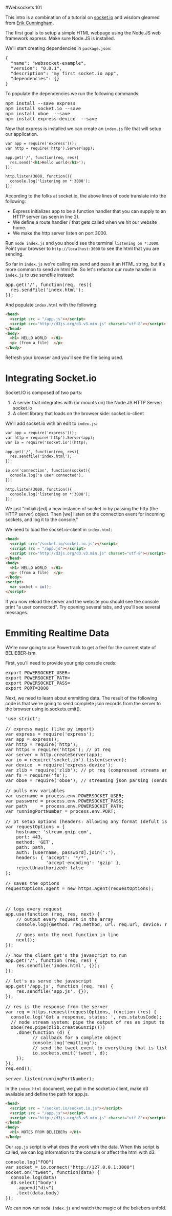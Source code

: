 #Websockets 101

This intro is a combination of a tutorial on [socket.io](http://socket.io/get-started/chat/) and wisdom gleamed from [Erik Cunningham](https://twitter.com/trinary). 

The first goal is to setup a simple HTML webpage using the Node.JS web framework express. Make sure Node.JS is installed.

We'll start creating dependencies in `package.json`:
<pre>
{
  "name": "websocket-example",
  "version": "0.0.1",
  "description": "my first socket.io app",
  "dependencies": {}
}
</pre>

To populate the dependencies we run the following commands:  
<pre>
npm install --save express
npm install socket.io --save
npm install oboe  --save
npm install express-device  --save
</pre>

Now that express is installed we can create an `index.js` file that will setup our application.
```html
var app = require('express')();
var http = require('http').Server(app);

app.get('/', function(req, res){
  res.send('<h1>Hello world</h1>');
});

http.listen(3000, function(){
  console.log('listening on *:3000');
});
```

According to the folks at socket.io, the above lines of code translate into the following:

*  Express initializes app to be a function handler that you can supply to an HTTP server (as seen in line 2).
*  We define a route handler / that gets called when we hit our website home.
*  We make the http server listen on port 3000.

Run `node index.js` and you should see the terminal `listening on *:3000`. Point your browser to `http://localhost:3000` to see the html that you are sending. 

So far in `index.js` we're calling res.send and pass it an HTML string, but it's more common to send an html file. So let's refactor our route handler in `index.js` to use sendfile instead:  

<pre>
app.get('/', function(req, res){
  res.sendFile('index.html');
});
</pre>

And populate `index.html` with the following:  

```html
<head>  
  <script src = "/app.js"></script>
  <script src="http://d3js.org/d3.v3.min.js" charset="utf-8"></script>
</head>
<body>
  <H1> HELLO WORLD  </H1>
  <p> (from a file)  </p>
</body>
```  

Refresh your browser and you'll see the file being used.

# Integrating Socket.io
Socket.IO is composed of two parts:

1.  A server that integrates with (or mounts on) the Node.JS HTTP Server: socket.io
2.  A client library that loads on the browser side: socket.io-client

We'll add socket.io with an edit to `index.js`:

```html
var app = require('express')();
var http = require('http').Server(app);
var io = require('socket.io')(http);

app.get('/', function(req, res){
  res.sendfile('index.html');
});

io.on('connection', function(socket){
  console.log('a user connected');
});

http.listen(3000, function(){
  console.log('listening on *:3000');
});
```
We just "initializ[ed] a new instance of socket.io by passing the http (the HTTP server) object. Then [we] listen on the connection event for incoming sockets, and log it to the console."

We need to load the socket.io-client in `index.html`:
```html
<head>
  <script src="/socket.io/socket.io.js"></script>
  <script src = "/app.js"></script>
  <script src="http://d3js.org/d3.v3.min.js" charset="utf-8"></script>
</head>
<body>
  <H1> HELLO WORLD  </H1>
  <p> (from a file)  </p>
</body>
<script>
  var socket = io();
</script>
```

If you now reload the server and the website you should see the console print "a user connected".
Try opening several tabs, and you'll see several messages.

# Emmiting Realtime Data

We're now going to use Powertrack to get a feel for the current state of
BELIEBER-ism.

First, you'll need to provide your gnip console creds:

<pre>
export POWERSOCKET_USER=
export POWERSOCKET_PATH=
export POWERSOCKET_PASS=
export PORT=3000
</pre>

Next, we need to learn about emmitting data. The result of the following
code is that we're going to send complete json records from the server
to the browser using io.sockets.emit(). 

<pre>
'use strict';

// express magic (like py import)
var express = require('express');
var app = express();
var http = require('http');
var https = require('https'); // pt req
var server = http.createServer(app);
var io = require('socket.io').listen(server);
var device  = require('express-device');
var zlib = require('zlib'); // pt req (compressed streams are delievered from pt)
var fs = require('fs');
var oboe = require('oboe'); // streaming json parsing (sends complete records)

// pulls env variables
var username = process.env.POWERSOCKET_USER; 
var password = process.env.POWERSOCKET_PASS;
var path     = process.env.POWERSOCKET_PATH;
var runningPortNumber = process.env.PORT;

// pt setup options (headers: allowing any format (defult is json) and gzip the stream)
var requestOptions = {
    hostname: 'stream.gnip.com',
    port: 443,
    method: 'GET',
    path: path,
    auth: [username, password].join(':'),
    headers: { 'accept': '*/*',
               'accept-encoding': 'gzip' },
    rejectUnauthorized: false
};

// saves the options
requestOptions.agent = new https.Agent(requestOptions);



// logs every request
app.use(function (req, res, next) {
	// output every request in the array
	console.log({method: req.method, url: req.url, device: req.device});

	// goes onto the next function in line
	next();
});

// how the client get's the javascript to run
app.get('/', function (req, res) {
	res.sendfile('index.html', {});
});

// let's us serve the javascript
app.get('/app.js', function (req, res) {
	res.sendfile('app.js', {});
});

// res is the response from the server
var req = https.request(requestOptions, function (res) {
  console.log('Got a response, status: ', res.statusCode);
  // node stream system: pipe the output of res as input to zlib.createGunzip and then pass the output to oboe for json parsing
  oboe(res.pipe(zlib.createGunzip()))
    .done(function (d) {
          // callback for a complete object
          console.log('emitting');  
          // send the tweet event to everything that is listening.
          io.sockets.emit('tweet', d);
    });
});
req.end();

server.listen(runningPortNumber);
</pre>

In the `index.html` document, we pull in the socket.io client, make d3
available and define the path for app.js. 

```html
<head>  
  <script src = "/socket.io/socket.io.js"></script>
  <script src = "/app.js"></script>
  <script src="http://d3js.org/d3.v3.min.js" charset="utf-8"></script>
</head>
<body>
  <H1> NOTES FROM BELIEBERs </H1>
</body>
```

Our `app.js` script is what does the work with the data. When this
script is called, we can log information to the console or affect the
html with d3. 

<pre>
console.log("FOO")
var socket = io.connect("http://127.0.0.1:3000")
socket.on("tweet", function(data) {
  console.log(data)
  d3.select("body")
    .append("div")
    .text(data.body)
});
</pre>

We can now run `node index.js` and watch the magic of the beliebers
unfold.

